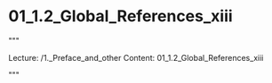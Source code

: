 # 01_1.2_Global_References_xiii

"""

Lecture: /1._Preface_and_other
Content: 01_1.2_Global_References_xiii

"""

